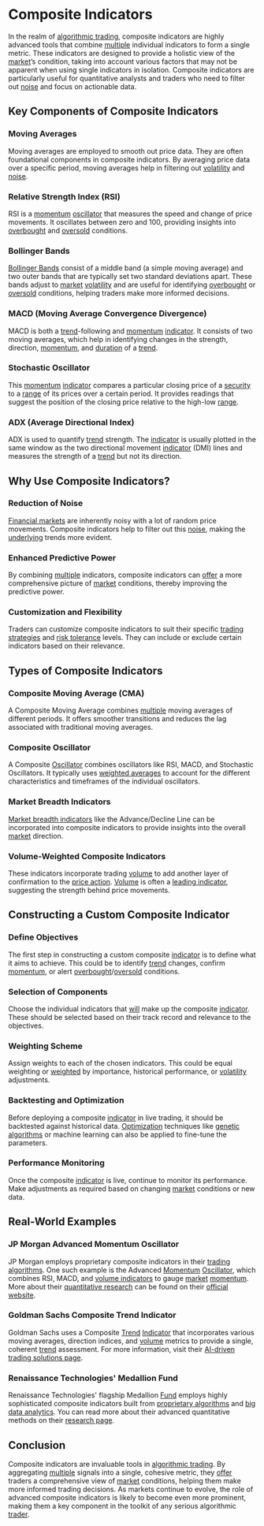 # Composite Indicators

In the realm of [algorithmic trading](../a/algorithmic_trading.md), composite indicators are highly advanced tools that combine [multiple](../m/multiple.md) individual indicators to form a single metric. These indicators are designed to provide a holistic view of the [market](../m/market.md)’s condition, taking into account various factors that may not be apparent when using single indicators in isolation. Composite indicators are particularly useful for quantitative analysts and traders who need to filter out [noise](../n/noise.md) and focus on actionable data.

## Key Components of Composite Indicators

### Moving Averages
Moving averages are employed to smooth out price data. They are often foundational components in composite indicators. By averaging price data over a specific period, moving averages help in filtering out [volatility](../v/volatility.md) and [noise](../n/noise.md).

### Relative Strength Index (RSI)
RSI is a [momentum](../m/momentum.md) [oscillator](../o/oscillator.md) that measures the speed and change of price movements. It oscillates between zero and 100, providing insights into [overbought](../o/overbought.md) and [oversold](../o/oversold.md) conditions.

### Bollinger Bands
[Bollinger Bands](../b/bollinger_bands.md) consist of a middle band (a simple moving average) and two outer bands that are typically set two standard deviations apart. These bands adjust to [market](../m/market.md) [volatility](../v/volatility.md) and are useful for identifying [overbought](../o/overbought.md) or [oversold](../o/oversold.md) conditions, helping traders make more informed decisions.

### MACD (Moving Average Convergence Divergence)
MACD is both a [trend](../t/trend.md)-following and [momentum](../m/momentum.md) [indicator](../i/indicator.md). It consists of two moving averages, which help in identifying changes in the strength, direction, [momentum](../m/momentum.md), and [duration](../d/duration.md) of a [trend](../t/trend.md).

### Stochastic Oscillator
This [momentum](../m/momentum.md) [indicator](../i/indicator.md) compares a particular closing price of a [security](../s/security.md) to a [range](../r/range.md) of its prices over a certain period. It provides readings that suggest the position of the closing price relative to the high-low [range](../r/range.md).

### ADX (Average Directional Index)
ADX is used to quantify [trend](../t/trend.md) strength. The [indicator](../i/indicator.md) is usually plotted in the same window as the two directional movement [indicator](../i/indicator.md) (DMI) lines and measures the strength of a [trend](../t/trend.md) but not its direction.

## Why Use Composite Indicators?

### Reduction of Noise
[Financial markets](../f/financial_market.md) are inherently noisy with a lot of random price movements. Composite indicators help to filter out this [noise](../n/noise.md), making the [underlying](../u/underlying.md) trends more evident.

### Enhanced Predictive Power
By combining [multiple](../m/multiple.md) indicators, composite indicators can [offer](../o/offer.md) a more comprehensive picture of [market](../m/market.md) conditions, thereby improving the predictive power.

### Customization and Flexibility
Traders can customize composite indicators to suit their specific [trading strategies](../t/trading_strategies.md) and [risk tolerance](../r/risk_tolerance.md) levels. They can include or exclude certain indicators based on their relevance.

## Types of Composite Indicators

### Composite Moving Average (CMA)
A Composite Moving Average combines [multiple](../m/multiple.md) moving averages of different periods. It offers smoother transitions and reduces the lag associated with traditional moving averages.

### Composite Oscillator
A Composite [Oscillator](../o/oscillator.md) combines oscillators like RSI, MACD, and Stochastic Oscillators. It typically uses [weighted averages](../w/weighted_averages_in_trading.md) to account for the different characteristics and timeframes of the individual oscillators.

### Market Breadth Indicators
[Market breadth indicators](../m/market_breadth_indicators.md) like the Advance/Decline Line can be incorporated into composite indicators to provide insights into the overall [market](../m/market.md) direction.

### Volume-Weighted Composite Indicators
These indicators incorporate trading [volume](../v/volume.md) to add another layer of confirmation to the [price action](../p/price_action.md). [Volume](../v/volume.md) is often a [leading indicator](../l/leading_indicator.md), suggesting the strength behind price movements.

## Constructing a Custom Composite Indicator

### Define Objectives
The first step in constructing a custom composite [indicator](../i/indicator.md) is to define what it aims to achieve. This could be to identify [trend](../t/trend.md) changes, confirm [momentum](../m/momentum.md), or alert [overbought](../o/overbought.md)/[oversold](../o/oversold.md) conditions.

### Selection of Components
Choose the individual indicators that [will](../w/will.md) make up the composite [indicator](../i/indicator.md). These should be selected based on their track record and relevance to the objectives.

### Weighting Scheme
Assign weights to each of the chosen indicators. This could be equal weighting or [weighted](../w/weighted.md) by importance, historical performance, or [volatility](../v/volatility.md) adjustments.

### Backtesting and Optimization
Before deploying a composite [indicator](../i/indicator.md) in live trading, it should be backtested against historical data. [Optimization](../o/optimization.md) techniques like [genetic algorithms](../g/genetic_algorithms_in_trading.md) or machine learning can also be applied to fine-tune the parameters.

### Performance Monitoring
Once the composite [indicator](../i/indicator.md) is live, continue to monitor its performance. Make adjustments as required based on changing [market](../m/market.md) conditions or new data.

## Real-World Examples

### JP Morgan Advanced Momentum Oscillator
JP Morgan employs proprietary composite indicators in their [trading algorithms](../t/trading_algorithms.md). One such example is the Advanced [Momentum](../m/momentum.md) [Oscillator](../o/oscillator.md), which combines RSI, MACD, and [volume indicators](../v/volume_indicators.md) to gauge [market](../m/market.md) [momentum](../m/momentum.md). More about their [quantitative research](../q/quantitative_research.md) can be found on their [official website](https://www.jpmorgan.com).

### Goldman Sachs Composite Trend Indicator
Goldman Sachs uses a Composite [Trend](../t/trend.md) [Indicator](../i/indicator.md) that incorporates various moving averages, direction indices, and [volume](../v/volume.md) metrics to provide a single, coherent [trend](../t/trend.md) assessment. For more information, visit their [AI-driven trading solutions page](https://www.goldmansachs.com).

### Renaissance Technologies' Medallion Fund
Renaissance Technologies' flagship Medallion [Fund](../f/fund.md) employs highly sophisticated composite indicators built from [proprietary algorithms](../p/proprietary_algorithms.md) and [big data analytics](../b/big_data_analytics_in_trading.md). You can read more about their advanced quantitative methods on their [research page](https://www.rentec.com/).

## Conclusion

Composite indicators are invaluable tools in [algorithmic trading](../a/algorithmic_trading.md). By aggregating [multiple](../m/multiple.md) signals into a single, cohesive metric, they [offer](../o/offer.md) traders a comprehensive view of [market](../m/market.md) conditions, helping them make more informed trading decisions. As markets continue to evolve, the role of advanced composite indicators is likely to become even more prominent, making them a key component in the toolkit of any serious algorithmic [trader](../t/trader.md).
